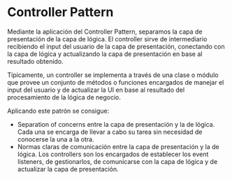 # Controller Pattern

Mediante la aplicación del Controller Pattern, separamos la capa de presentación de la capa de lógica. El controller sirve de intermediario recibiendo el input del usuario de la capa de presentación, conectando con la capa de lógica y actualizando la capa de presentación en base al resultado obtenido.

Típicamente, un controller se implementa a través de una clase o módulo que provee un conjunto de métodos o funciones encargados de manejar el input del usuario y de actualizar la UI en base al resultado del procesamiento de la lógica de negocio.

Aplicando este patrón se consigue:

- Separation of concerns entre la capa de presentación y la de lógica. Cada una se encarga de llevar a cabo su tarea sin necesidad de conocerse la una a la otra.
- Normas claras de comunicación entre la capa de presentación y la de lógica. Los controllers son los encargados de establecer los event listeners, de gestionarlos, de comunicarse con la capa de lógica y de actualizar la capa de presentación.
